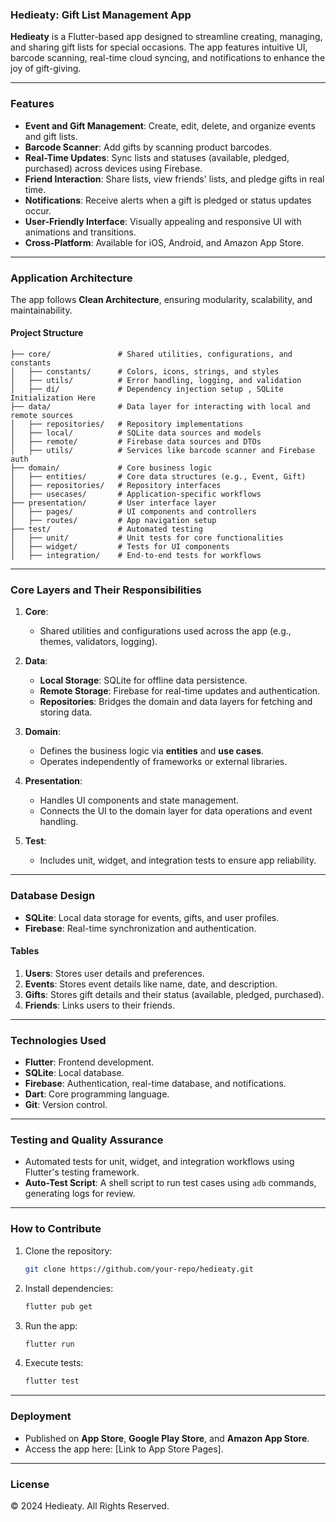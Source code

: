 ### Hedieaty: Gift List Management App

**Hedieaty** is a Flutter-based app designed to streamline creating, managing, and sharing gift lists for special occasions. The app features intuitive UI, barcode scanning, real-time cloud syncing, and notifications to enhance the joy of gift-giving.

---

### **Features**
- **Event and Gift Management**: Create, edit, delete, and organize events and gift lists.
- **Barcode Scanner**: Add gifts by scanning product barcodes.
- **Real-Time Updates**: Sync lists and statuses (available, pledged, purchased) across devices using Firebase.
- **Friend Interaction**: Share lists, view friends' lists, and pledge gifts in real time.
- **Notifications**: Receive alerts when a gift is pledged or status updates occur.
- **User-Friendly Interface**: Visually appealing and responsive UI with animations and transitions.
- **Cross-Platform**: Available for iOS, Android, and Amazon App Store.

---

### **Application Architecture**
The app follows **Clean Architecture**, ensuring modularity, scalability, and maintainability.

#### **Project Structure**
```plaintext
├── core/               # Shared utilities, configurations, and constants
│   ├── constants/      # Colors, icons, strings, and styles
│   ├── utils/          # Error handling, logging, and validation
│   ├── di/             # Dependency injection setup , SQLite Initialization Here
├── data/               # Data layer for interacting with local and remote sources
│   ├── repositories/   # Repository implementations
│   ├── local/          # SQLite data sources and models
│   ├── remote/         # Firebase data sources and DTOs
│   ├── utils/          # Services like barcode scanner and Firebase auth
├── domain/             # Core business logic
│   ├── entities/       # Core data structures (e.g., Event, Gift)
│   ├── repositories/   # Repository interfaces
│   ├── usecases/       # Application-specific workflows
├── presentation/       # User interface layer
│   ├── pages/          # UI components and controllers
│   ├── routes/         # App navigation setup
├── test/               # Automated testing
│   ├── unit/           # Unit tests for core functionalities
│   ├── widget/         # Tests for UI components
│   ├── integration/    # End-to-end tests for workflows
```

---

### **Core Layers and Their Responsibilities**

1. **Core**:
    - Shared utilities and configurations used across the app (e.g., themes, validators, logging).

2. **Data**:
    - **Local Storage**: SQLite for offline data persistence.
    - **Remote Storage**: Firebase for real-time updates and authentication.
    - **Repositories**: Bridges the domain and data layers for fetching and storing data.

3. **Domain**:
    - Defines the business logic via **entities** and **use cases**.
    - Operates independently of frameworks or external libraries.

4. **Presentation**:
    - Handles UI components and state management.
    - Connects the UI to the domain layer for data operations and event handling.

5. **Test**:
    - Includes unit, widget, and integration tests to ensure app reliability.

---

### **Database Design**
- **SQLite**: Local data storage for events, gifts, and user profiles.
- **Firebase**: Real-time synchronization and authentication.

#### **Tables**
1. **Users**: Stores user details and preferences.
2. **Events**: Stores event details like name, date, and description.
3. **Gifts**: Stores gift details and their status (available, pledged, purchased).
4. **Friends**: Links users to their friends.

---

### **Technologies Used**
- **Flutter**: Frontend development.
- **SQLite**: Local database.
- **Firebase**: Authentication, real-time database, and notifications.
- **Dart**: Core programming language.
- **Git**: Version control.

---

### **Testing and Quality Assurance**
- Automated tests for unit, widget, and integration workflows using Flutter's testing framework.
- **Auto-Test Script**: A shell script to run test cases using `adb` commands, generating logs for review.

---

### **How to Contribute**
1. Clone the repository:
   ```bash
   git clone https://github.com/your-repo/hedieaty.git
   ```
2. Install dependencies:
   ```bash
   flutter pub get
   ```
3. Run the app:
   ```bash
   flutter run
   ```
4. Execute tests:
   ```bash
   flutter test
   ```

---

### **Deployment**
- Published on **App Store**, **Google Play Store**, and **Amazon App Store**.
- Access the app here: [Link to App Store Pages].

---

### **License**
© 2024 Hedieaty. All Rights Reserved.

